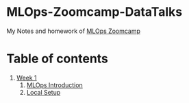 # MLOps-Zoomcamp-DataTalks
My Notes and homework of [MLOps Zoomcamp](https://github.com/DataTalksClub/mlops-zoomcamp)

# Table of contents
1. [Week 1](/week-01-introduction/)
    1. [MLOps Introduction](/week-01-introduction/MLOps-Introduction.md)
    2. [Local Setup](/week-01-introduction/Setup.md)
